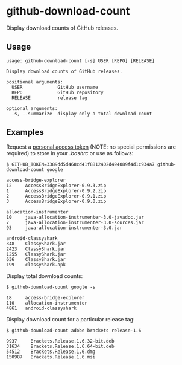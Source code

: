 # github-download-count

Display download counts of GitHub releases.

Usage
------

    usage: github-download-count [-s] USER [REPO] [RELEASE]

    Display download counts of GitHub releases.

    positional arguments:
      USER             GitHub username
      REPO             GitHub repository
      RELEASE          release tag

    optional arguments:
      -s, --summarize  display only a total download count

Examples
---------

Request a [personal access token](https://github.com/settings/tokens) (NOTE: no special permissions are required) to store in your *.bashrc* or use as follows:

    $ GITHUB_TOKEN=3389dd5d468cd41f8812402d494089f4d1c934a7 github-download-count google

    access-bridge-explorer
    12     AccessBridgeExplorer-0.9.3.zip
    1      AccessBridgeExplorer-0.9.2.zip
    2      AccessBridgeExplorer-0.9.1.zip
    3      AccessBridgeExplorer-0.9.0.zip

    allocation-instrumenter
    10     java-allocation-instrumenter-3.0-javadoc.jar
    7      java-allocation-instrumenter-3.0-sources.jar
    93     java-allocation-instrumenter-3.0.jar

    android-classyshark
    348    ClassyShark.jar
    2423   ClassyShark.jar
    1255   ClassyShark.jar
    636    ClassyShark.jar
    199    classyshark.apk

Display total download counts:

    $ github-download-count google -s

    18     access-bridge-explorer
    110    allocation-instrumenter
    4861   android-classyshark

Display download count for a particular release tag:

    $ github-download-count adobe brackets release-1.6

    9937     Brackets.Release.1.6.32-bit.deb
    31634    Brackets.Release.1.6.64-bit.deb
    54512    Brackets.Release.1.6.dmg
    150987   Brackets.Release.1.6.msi

